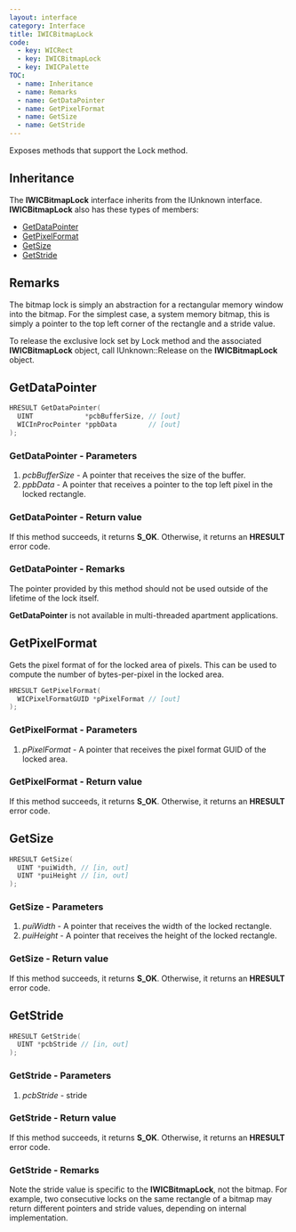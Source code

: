```yaml
---
layout: interface
category: Interface
title: IWICBitmapLock
code:
  - key: WICRect
  - key: IWICBitmapLock
  - key: IWICPalette
TOC:
  - name: Inheritance
  - name: Remarks
  - name: GetDataPointer
  - name: GetPixelFormat
  - name: GetSize
  - name: GetStride
---
```


Exposes methods that support the Lock method.

## Inheritance

The **IWICBitmapLock** interface inherits from the IUnknown interface.
**IWICBitmapLock** also has these types of members:

- [GetDataPointer](#getdatapointer)
- [GetPixelFormat](#getpixelformat)
- [GetSize](#getsize)
- [GetStride](#getstride)

## Remarks

The bitmap lock is simply an abstraction for a rectangular memory window into the bitmap.
For the simplest case, a system memory bitmap, this is simply a pointer to the top left corner of the rectangle and a stride value.

To release the exclusive lock set by Lock method and the associated **IWICBitmapLock** object, call IUnknown::Release on the **IWICBitmapLock** object.

## GetDataPointer

```cpp
HRESULT GetDataPointer(
  UINT             *pcbBufferSize, // [out]
  WICInProcPointer *ppbData        // [out]
);
```

### GetDataPointer - Parameters

1. _pcbBufferSize_ - A pointer that receives the size of the buffer.
2. _ppbData_ - A pointer that receives a pointer to the top left pixel in the locked rectangle.

### GetDataPointer - Return value

If this method succeeds, it returns **S_OK**.
Otherwise, it returns an **HRESULT** error code.

### GetDataPointer - Remarks

The pointer provided by this method should not be used outside of the lifetime of the lock itself.

**GetDataPointer** is not available in multi-threaded apartment applications.

## GetPixelFormat

Gets the pixel format of for the locked area of pixels.
This can be used to compute the number of bytes-per-pixel in the locked area.

```cpp
HRESULT GetPixelFormat(
  WICPixelFormatGUID *pPixelFormat // [out]
);
```

### GetPixelFormat - Parameters

1. _pPixelFormat_ - A pointer that receives the pixel format GUID of the locked area.

### GetPixelFormat - Return value

If this method succeeds, it returns **S_OK**.
Otherwise, it returns an **HRESULT** error code.

## GetSize

```cpp
HRESULT GetSize(
  UINT *puiWidth, // [in, out]
  UINT *puiHeight // [in, out]
);
```

### GetSize - Parameters

1. _puiWidth_ - A pointer that receives the width of the locked rectangle.
2. _puiHeight_ - A pointer that receives the height of the locked rectangle.

### GetSize - Return value

If this method succeeds, it returns **S_OK**.
Otherwise, it returns an **HRESULT** error code.

## GetStride

```cpp
HRESULT GetStride(
  UINT *pcbStride // [in, out]
);
```

### GetStride - Parameters

1. _pcbStride_ - stride

### GetStride - Return value

If this method succeeds, it returns **S_OK**.
Otherwise, it returns an **HRESULT** error code.

### GetStride - Remarks

Note the stride value is specific to the **IWICBitmapLock**, not the bitmap.
For example, two consecutive locks on the same rectangle of a bitmap may return different pointers and stride values, depending on internal implementation.
